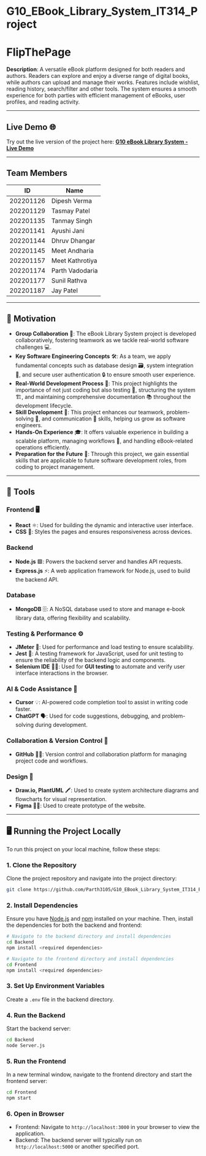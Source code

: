 # G10_EBook_Library_System_IT314_Project

# FlipThePage

**Description**:  A versatile eBook platform designed for both readers and authors. Readers can explore and enjoy a diverse range of digital books, while authors can upload and manage their works. Features include wishlist, reading history, search/filter and other tools. The system ensures a smooth experience for both parties with efficient management of eBooks, user profiles, and reading activity.

---

## **Live Demo** 🌐
Try out the live version of the project here: [**G10 eBook Library System - Live Demo**](https://flipthepage.vercel.app/)

---

## Team Members

|    ID     |       Name       |
| :-------: | ---------------- |
| 202201126 | Dipesh Verma     |
| 202201129 | Tasmay Patel     |
| 202201135 | Tanmay Singh     |
| 202201141 | Ayushi Jani      |
| 202201144 | Dhruv Dhangar    |
| 202201145 | Meet Andharia    |
| 202201157 | Meet Kathrotiya  |
| 202201174 | Parth Vadodaria  |
| 202201177 | Sunil Rathva     |
| 202201187 | Jay Patel        |

---

## 🚀 Motivation

- **Group Collaboration** 👥: The eBook Library System project is developed collaboratively, fostering teamwork as we tackle real-world software challenges 💻.
- **Key Software Engineering Concepts** 🛠️: As a team, we apply fundamental concepts such as database design 🗃️, system integration 🔗, and secure user authentication 🔒 to ensure smooth user experience.
- **Real-World Development Process** 🧪: This project highlights the importance of not just coding but also testing 🧪, structuring the system 🏗️, and maintaining comprehensive documentation 📚 throughout the development lifecycle.
- **Skill Development** 🤝: This project enhances our teamwork, problem-solving 🧠, and communication 💬 skills, helping us grow as software engineers.
- **Hands-On Experience** 🎓: It offers valuable experience in building a scalable platform, managing workflows 🔄, and handling eBook-related operations efficiently.
- **Preparation for the Future** 🌟: Through this project, we gain essential skills that are applicable to future software development roles, from coding to project management.

---

## 🔧 Tools

### **Frontend** 🖥️
- **React** ⚛️: Used for building the dynamic and interactive user interface.
- **CSS** 🎨: Styles the pages and ensures responsiveness across devices.

### **Backend** 
- **Node.js** 🟩: Powers the backend server and handles API requests.
- **Express.js** ⚡: A web application framework for Node.js, used to build the backend API.

### **Database**
- **MongoDB** 🗄️: A NoSQL database used to store and manage e-book library data, offering flexibility and scalability.

### **Testing & Performance** ⚙️
- **JMeter** 🚀: Used for performance and load testing to ensure scalability.
- **Jest** 🧪: A testing framework for JavaScript, used for unit testing to ensure the reliability of the backend logic and components.
- **Selenium IDE** 🧑‍💻: Used for **GUI testing** to automate and verify user interface interactions in the browser.

### **AI & Code Assistance** 🤖
- **Cursor** 💡: AI-powered code completion tool to assist in writing code faster.
- **ChatGPT** 🗣️: Used for code suggestions, debugging, and problem-solving during development.

### **Collaboration & Version Control** 🔄
- **GitHub** 🧑‍💻: Version control and collaboration platform for managing project code and workflows.

### **Design** 🎨
- **Draw.io, PlantUML** 🖍️: Used to create system architecture diagrams and flowcharts for visual representation.
- **Figma** 🧑‍💻: Used to create prototype of the website.

---


## 🖥️ Running the Project Locally 

To run this project on your local machine, follow these steps:

### 1. Clone the Repository
Clone the project repository and navigate into the project directory:
```bash
git clone https://github.com/Parth3105/G10_EBook_Library_System_IT314_Project.git
```

### 2. Install Dependencies
Ensure you have [Node.js](https://nodejs.org/) and [npm](https://www.npmjs.com/) installed on your machine. Then, install the dependencies for both the backend and frontend:

```bash
# Navigate to the backend directory and install dependencies
cd Backend
npm install <required dependencies>

# Navigate to the frontend directory and install dependencies
cd Frontend
npm install <required dependencies>
```

### 3. Set Up Environment Variables
Create a `.env` file in the backend directory.

### 4. Run the Backend
Start the backend server:
```bash
cd Backend
node Server.js
```

### 5. Run the Frontend
In a new terminal window, navigate to the frontend directory and start the frontend server:
```bash
cd Frontend
npm start
```

### 6. Open in Browser
- Frontend: Navigate to `http://localhost:3000` in your browser to view the application.
- Backend: The backend server will typically run on `http://localhost:5000` or another specified port.
